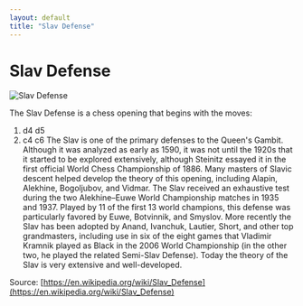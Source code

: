 ```yaml
---
layout: default
title: "Slav Defense"
---
```


# Slav Defense

![Slav Defense](https://www.thechesswebsite.com/wp-content/uploads/2012/07/slav_big.jpg)

The Slav Defense is a chess opening that begins with the moves: 

1. d4 d5
2. c4 c6
The Slav is one of the primary defenses to the Queen's Gambit. Although it was analyzed as early as 1590, it was not until the 1920s that it started to be explored extensively, although Steinitz essayed it in the first official World Chess Championship of 1886. Many masters of Slavic descent helped develop the theory of this opening, including Alapin, Alekhine, Bogoljubov, and Vidmar.
The Slav received an exhaustive test during the two Alekhine–Euwe World Championship matches in 1935 and 1937. Played by 11 of the first 13 world champions, this defense was particularly favored by Euwe, Botvinnik, and Smyslov. More recently the Slav has been adopted by Anand, Ivanchuk, Lautier, Short, and other top grandmasters, including use in six of the eight games that Vladimir Kramnik played as Black in the 2006 World Championship (in the other two, he played the related Semi-Slav Defense).
Today the theory of the Slav is very extensive and well-developed.

Source: [https://en.wikipedia.org/wiki/Slav_Defense](https://en.wikipedia.org/wiki/Slav_Defense)
